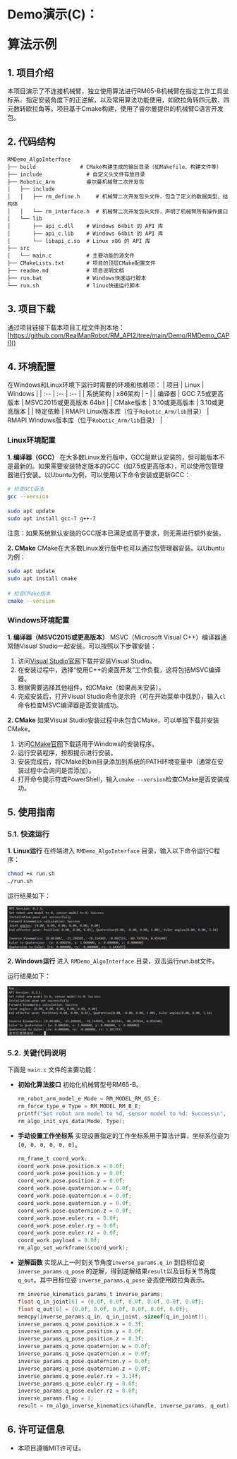 # <p class="hidden">Demo演示(C)：</p>算法示例

## 1. 项目介绍
本项目演示了不连接机械臂，独立使用算法进行RM65-B机械臂在指定工作工具坐标系、指定安装角度下的正逆解，以及常用算法功能使用，如欧拉角转四元数、四元数转欧拉角等。项目基于Cmake构建，使用了睿尔曼提供的机械臂C语言开发包。

## 2. 代码结构

```
RMDemo_AlgoInterface
├── build              # CMake构建生成的输出目录（如Makefile、构建文件等）
├── include              # 自定义头文件存放目录
├── Robotic_Arm          睿尔曼机械臂二次开发包
│   ├── include
│   │   ├── rm_define.h     # 机械臂二次开发包头文件，包含了定义的数据类型、结构体
│   │   └── rm_interface.h  # 机械臂二次开发包头文件，声明了机械臂所有操作接口
│   └── lib
│       ├── api_c.dll    # Windows 64bit 的 API 库
│       ├── api_c.lib    # Windows 64bit 的 API 库
│       └── libapi_c.so  # Linux x86 的 API 库
├── src
│   └── main.c           # 主要功能的源文件
├── CMakeLists.txt       # 项目的顶层CMake配置文件
├── readme.md            # 项目说明文档
├── run.bat              # Windows快速运行脚本
└── run.sh               # linux快速运行脚本

```
## 3. 项目下载

通过项目链接下载本项目工程文件到本地：[https://github.com/RealManRobot/RM_API2/tree/main/Demo/RMDemo_CAPI]()

## 4. 环境配置

在Windows和Linux环境下运行时需要的环境和依赖项：
| 项目 | Linux | Windows |
| :-- | :-- | :-- |
| 系统架构 | x86架构 | - |
| 编译器 | GCC 7.5或更高版本 | MSVC2015或更高版本 64bit |
| CMake版本 | 3.10或更高版本 | 3.10或更高版本 |
| 特定依赖 | RMAPI Linux版本库（位于`Robotic_Arm/lib`目录） | RMAPI Windows版本库（位于`Robotic_Arm/lib`目录） |

### Linux环境配置

**1. 编译器（GCC）**
在大多数Linux发行版中，GCC是默认安装的，但可能版本不是最新的。如果需要安装特定版本的GCC（如7.5或更高版本），可以使用包管理器进行安装。以Ubuntu为例，可以使用以下命令安装或更新GCC：

```bash
# 检查GCC版本
gcc --version

sudo apt update
sudo apt install gcc-7 g++-7  
```

注意：如果系统默认安装的GCC版本已满足或高于要求，则无需进行额外安装。

**2. CMake**
CMake在大多数Linux发行版中也可以通过包管理器安装。以Ubuntu为例：

```bash
sudo apt update
sudo apt install cmake

# 检查CMake版本
cmake --version
```

### Windows环境配置

**1. 编译器（MSVC2015或更高版本）**
MSVC（Microsoft Visual C++）编译器通常随Visual Studio一起安装。可以按照以下步骤安装：

1. 访问[Visual Studio官网](https://visualstudio.microsoft.com/)下载并安装Visual Studio。
2. 在安装过程中，选择“使用C++的桌面开发”工作负载，这将包括MSVC编译器。
3. 根据需要选择其他组件，如CMake（如果尚未安装）。
4. 完成安装后，打开Visual Studio命令提示符（可在开始菜单中找到），输入`cl`命令检查MSVC编译器是否安装成功。

**2. CMake**
如果Visual Studio安装过程中未包含CMake，可以单独下载并安装CMake。

1. 访问[CMake官网](https://cmake.org/download/)下载适用于Windows的安装程序。
2. 运行安装程序，按照提示进行安装。
3. 安装完成后，将CMake的bin目录添加到系统的PATH环境变量中（通常在安装过程中会询问是否添加）。
4. 打开命令提示符或PowerShell，输入`cmake --version`检查CMake是否安装成功。

## 5. 使用指南
### **5.1. 快速运行**

**1. Linux运行**
在终端进入 `RMDemo_AlgoInterface` 目录，输入以下命令运行C程序：

```bash
chmod +x run.sh
./run.sh
```

运行结果如下：

![alt text](image-1.png)

**2. Windows运行**
进入 `RMDemo_AlgoInterface` 目录，双击运行run.bat文件。

运行结果如下：

![alt text](image.png)

### **5.2. 关键代码说明**

下面是 `main.c` 文件的主要功能：
- **初始化算法接口**
  初始化机械臂型号RM65-B。
  ```c
  rm_robot_arm_model_e Mode = RM_MODEL_RM_65_E;
  rm_force_type_e Type = RM_MODEL_RM_B_E;
  printf("Set robot arm model to %d, sensor model to %d: Success\n", Mode, Type);
  rm_algo_init_sys_data(Mode, Type);
  ```

- **手动设置工作坐标系**
  实现设置指定的工作坐标系用于算法计算，坐标系位姿为 `[0, 0, 0, 0, 0, 0]`。
  
  ```C
  rm_frame_t coord_work;
  coord_work.pose.position.x = 0.0f;
  coord_work.pose.position.y = 0.0f;
  coord_work.pose.position.z = 0.0f;
  coord_work.pose.quaternion.w = 0.0f;
  coord_work.pose.quaternion.x = 0.0f;
  coord_work.pose.quaternion.y = 0.0f;
  coord_work.pose.quaternion.z = 0.0f;
  coord_work.pose.euler.rx = 0.0f;
  coord_work.pose.euler.ry = 0.0f;
  coord_work.pose.euler.rz = 0.0f;
  coord_work.payload = 0.0f;
  rm_algo_set_workframe(&coord_work);
  ```
  
- **逆解函数**
  实现从上一时刻关节角度`inverse_params.q_in` 到目标位姿 `inverse_params.q_pose` 的逆解，得到逆解结果`result`以及目标关节角度 `q_out`。其中目标位姿 `inverse_params.q_pose` 姿态使用欧拉角表示。
  
  ```C
  rm_inverse_kinematics_params_t inverse_params;
  float q_in_joint[6] = {0.0f, 0.0f, 0.0f, 0.0f, 0.0f, 0.0f};
  float q_out[6] = {0.0f, 0.0f, 0.0f, 0.0f, 0.0f, 0.0f};
  memcpy(inverse_params.q_in, q_in_joint, sizeof(q_in_joint));
  inverse_params.q_pose.position.x = 0.3f;
  inverse_params.q_pose.position.y = 0.0f;
  inverse_params.q_pose.position.z = 0.3f;
  inverse_params.q_pose.quaternion.w = 0.0f;
  inverse_params.q_pose.quaternion.x = 0.0f;
  inverse_params.q_pose.quaternion.y = 0.0f;
  inverse_params.q_pose.quaternion.z = 0.0f;
  inverse_params.q_pose.euler.rx = 3.14f;
  inverse_params.q_pose.euler.ry = 0.0f;
  inverse_params.q_pose.euler.rz = 0.0f;
  inverse_params.flag = 1;
  result = rm_algo_inverse_kinematics(&handle, inverse_params, q_out);
  ```

## 6. 许可证信息

- 本项目遵循MIT许可证。

